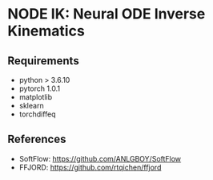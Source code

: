 # NODE IK: Neural ODE Inverse Kinematics

## Requirements
- python > 3.6.10
- pytorch 1.0.1
- matplotlib
- sklearn
- torchdiffeq

## References
- SoftFlow: https://github.com/ANLGBOY/SoftFlow
- FFJORD: https://github.com/rtqichen/ffjord